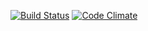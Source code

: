 [![Build Status](https://travis-ci.org/cloudfoundry/vcap-common.png)](https://travis-ci.org/cloudfoundry/vcap-common)
[![Code Climate](https://codeclimate.com/repos/51c35cb2c7f3a33661012302/badges/6f8dda8461a5e36919ad/gpa.png)](https://codeclimate.com/repos/51c35cb2c7f3a33661012302/feed)
